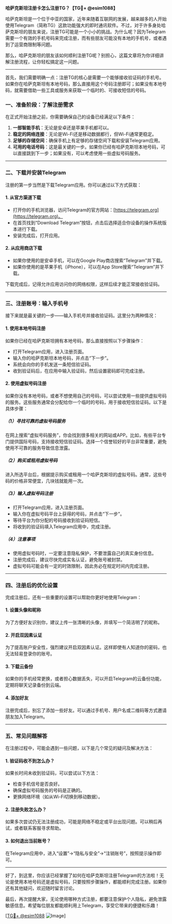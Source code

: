 **哈萨克斯坦注册卡怎么注册TG？【TG💪+ @esim1088】**

哈萨克斯坦是一个位于中亚的国家，近年来随着互联网的发展，越来越多的人开始使用Telegram（简称TG）这款功能强大的即时通讯软件。不过，对于许多身处哈萨克斯坦的朋友来说，注册TG可能是一个小小的挑战。为什么呢？因为Telegram需要一个有效的手机号码来完成注册，而有些朋友可能没有本地的手机号，或者遇到了运营商限制等问题。

那么，哈萨克斯坦的朋友该如何顺利注册TG呢？别担心，这篇文章将为你详细讲解注册流程，让你轻松搞定这一问题。

---

首先，我们需要明确一点：注册TG的核心是需要一个能够接收验证码的手机号。如果你在哈萨克斯坦有本地号码，那么直接用这个号码注册即可；如果没有本地号码，就需要借助一些工具或服务来获取一个临时的、可接收短信的号码。

### **一、准备阶段：了解注册需求**
在正式开始注册之前，你需要确保自己的设备已经满足以下条件：
1. **一部智能手机**：无论是安卓还是苹果手机都可以。
2. **稳定的网络连接**：无论是Wi-Fi还是移动数据都行，但Wi-Fi通常更稳定。
3. **足够的存储空间**：确保手机上有足够的存储空间下载和安装Telegram应用。
4. **可用的电话号码**：这是最关键的一步。如果你已经有哈萨克斯坦本地号码，可以直接跳到下一步；如果没有，可以考虑使用一些虚拟号码服务。

---

### **二、下载并安装Telegram**
注册的第一步当然是下载Telegram应用。你可以通过以下方式获取：

#### **1. 从官方渠道下载**
- 打开你的手机浏览器，访问Telegram的官方网站：[https://telegram.org](https://telegram.org)。
- 在首页找到“Download Telegram”按钮，点击后选择适合你设备的操作系统版本进行下载。
- 安装完成后，打开应用。

#### **2. 从应用商店下载**
- 如果你使用的是安卓手机，可以在Google Play商店搜索“Telegram”并下载。
- 如果你使用的是苹果手机（iPhone），可以在App Store搜索“Telegram”并下载。

下载完成后，记得允许应用访问你的网络权限，这样后续才能正常接收验证码。

---

### **三、注册账号：输入手机号**
接下来就是最关键的一步——输入手机号并接收验证码。这里分为两种情况：

#### **1. 使用本地号码注册**
如果你已经在哈萨克斯坦拥有本地号码，那么直接按照以下步骤操作：
- 打开Telegram应用，进入注册页面。
- 输入你的哈萨克斯坦本地号码，并点击“下一步”。
- 系统会向你的手机发送一条短信验证码。
- 收到验证码后，在应用中输入验证码，然后设置密码即可完成注册。

#### **2. 使用虚拟号码注册**
如果你没有本地号码，或者不想使用自己的号码，可以尝试使用一些提供虚拟号码的服务。这些服务通常会分配给你一个临时的号码，用于接收短信验证码。以下是具体步骤：

##### **（1）寻找可靠的虚拟号码服务**
在网上搜索“虚拟号码服务”，你会找到很多相关的网站或APP。比如，有些平台专门提供国际号码，支持接收短信验证码。选择一个信誉较好的平台非常重要，避免使用不可靠的服务导致信息泄露。

##### **（2）购买或租用虚拟号码**
进入所选平台后，根据提示购买或租用一个哈萨克斯坦的虚拟号码。通常，这些号码的价格非常便宜，几块钱就能用一次。

##### **（3）输入虚拟号码注册**
- 打开Telegram应用，进入注册页面。
- 输入你在虚拟号码平台上获得的号码，并点击“下一步”。
- 等待平台为你分配的号码接收到验证码短信。
- 将收到的验证码填入Telegram应用中，完成注册。

##### **（4）注意事项**
- 使用虚拟号码时，一定要注意隐私保护，不要泄露自己的真实身份信息。
- 注册完成后，建议尽快完成实名认证，避免账号被封禁。
- 虚拟号码可能会有一定的时效限制，因此务必在规定时间内完成注册。

---

### **四、注册后的优化设置**
完成注册后，还有一些重要的设置可以帮助你更好地使用Telegram：

#### **1. 设置头像和昵称**
为了方便好友识别你，建议上传一张清晰的头像，并填写一个简洁明了的昵称。

#### **2. 开启双因素认证**
为了提高账户安全性，强烈建议开启双因素认证。这样即使有人知道你的密码，也无法轻易登录你的账号。

#### **3. 下载云备份**
如果你的手机经常更换，或者担心数据丢失，可以开启Telegram的云备份功能，定期将聊天记录备份到云端。

#### **4. 添加好友**
注册完成后，别忘了添加一些好友。可以通过手机号、用户名或二维码等方式邀请朋友加入Telegram。

---

### **五、常见问题解答**
在注册过程中，可能会遇到一些问题，以下是几个常见的疑问及解决方法：

#### **1. 验证码收不到怎么办？**
如果长时间未收到验证码，可以尝试以下方法：
- 检查手机信号是否良好。
- 确保虚拟号码服务的号码是正确的。
- 更换网络环境（如从Wi-Fi切换到移动数据）。

#### **2. 注册失败怎么办？**
如果多次尝试仍无法注册成功，可能是网络不稳定或平台出现问题。可以稍后再试，或者联系客服寻求帮助。

#### **3. 如何退出当前账号？**
在Telegram应用中，进入“设置”→“隐私与安全”→“注销账号”，按照提示操作即可。

---

好了，到这里，你应该已经掌握了如何在哈萨克斯坦注册Telegram的方法啦！无论是使用本地号码还是虚拟号码，只要按照步骤操作，都能顺利完成注册。如果你还有其他疑问，欢迎随时留言讨论。

最后，再次提醒大家，无论使用哪种方式注册，都要注意保护个人隐私，避免泄露敏感信息。希望每位朋友都能顺利用上Telegram，享受它带来的便捷和乐趣！

[[TG💪+ @esim1088](https://t.me/s/esim1088) ![Image](https://i.postimg.cc/4NQfJmqS/Snipaste-2025-05-13-00-14-12.png)]